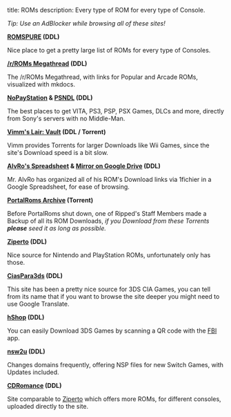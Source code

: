 title: ROMs
description: Every type of ROM for every type of Console.

*Tip: Use an AdBlocker while browsing all of these sites!*

**[ROMSPURE](https://romspure.cc/roms) (DDL)**

Nice place to get a pretty large list of ROMs for every type of Consoles.

**[/r/ROMs Megathread](https://r-roms.github.io/) (DDL)**

The /r/ROMs Megathread, with links for Popular and Arcade ROMs, visualized with mkdocs.

**[NoPayStation](https://nopaystation.com/) & [PSNDL](https://psndl.net/) (DDL)**
 
 The best places to get VITA, PS3, PSP, PSX Games, DLCs and more, directly from Sony's servers with no Middle-Man.

**[Vimm's Lair: Vault](https://vimm.net/vault/) (DDL / Torrent)**

Vimm provides Torrents for larger Downloads like Wii Games, since the site's Download speed is a bit slow.

**[AlvRo's Spreadsheet](https://docs.google.com/spreadsheets/d/19tAZ1KNEUZ58e-4kPJGh947alDb1oyrNpzcnCLk7DEE/pubhtml) & [Mirror on Google Drive](https://drive.google.com/drive/folders/1tnUrpX5X0dTite9_m6e0T4003T_NGhWe) (DDL)**

Mr. AlvRo has organized all of his ROM's Download links via 1fichier in a Google Spreadsheet, for ease of browsing.

**[PortalRoms Archive](https://1fichier.com/?pptel9kppt5ay95nxfmw) (Torrent)**

Before PortalRoms shut down, one of Ripped's Staff Members made a Backup of all its ROM Downloads,
*if you Download from these Torrents **please** seed it as long as possible.*

**[Ziperto](https://www.ziperto.com) (DDL)**

Nice source for Nintendo and PlayStation ROMs, unfortunately only has those. 

**[CiasPara3ds](https://ciaspara3ds.blogspot.com/) (DDL)**

This site has been a pretty nice source for 3DS CIA Games, you can tell from its name that if you want to browse the site deeper you might need to use Google Translate.

**[hShop](https://hshop.erista.me/) (DDL)**

You can easily Download 3DS Games by scanning a QR code with the [FBI](https://gbatemp.net/threads/release-fbi-open-source-cia-installer.386433/) app.

**[nsw2u](https://nsw2u.xyz/) (DDL)**

Changes domains frequently, offering NSP files for new Switch Games, with Updates included.

**[CDRomance](https://cdromance.com/) (DDL)**

Site comparable to [Ziperto](https://ziperto.com) which offers more ROMs, for different consoles, uploaded directly to the site.
